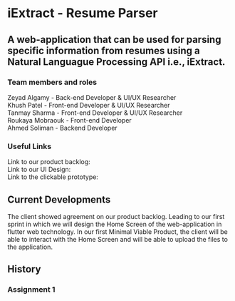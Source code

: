 # iExtract - Resume Parser

## A web-application that can be used for parsing specific information from resumes using a Natural Languague Processing API i.e., iExtract.

### Team members and roles

Zeyad Algamy - Back-end Developer & UI/UX Researcher  
Khush Patel - Front-end Developer & UI/UX Researcher  
Tanmay Sharma - Front-end Developer & UI/UX Researcher  
Roukaya Mobraouk - Front-end Developer  
Ahmed Soliman - Backend Developer  

### Useful Links
Link to our product backlog:  
Link to our UI Design:  
Link to the clickable prototype:  


## Current Developments
The client showed agreement on our product backlog. Leading to our first sprint in which we will design the Home Screen of the web-application in flutter web technology. In our first Minimal Viable Product, the client will be able to interact with the Home Screen and will be able to upload the files to the application.

## History

### Assignment 1